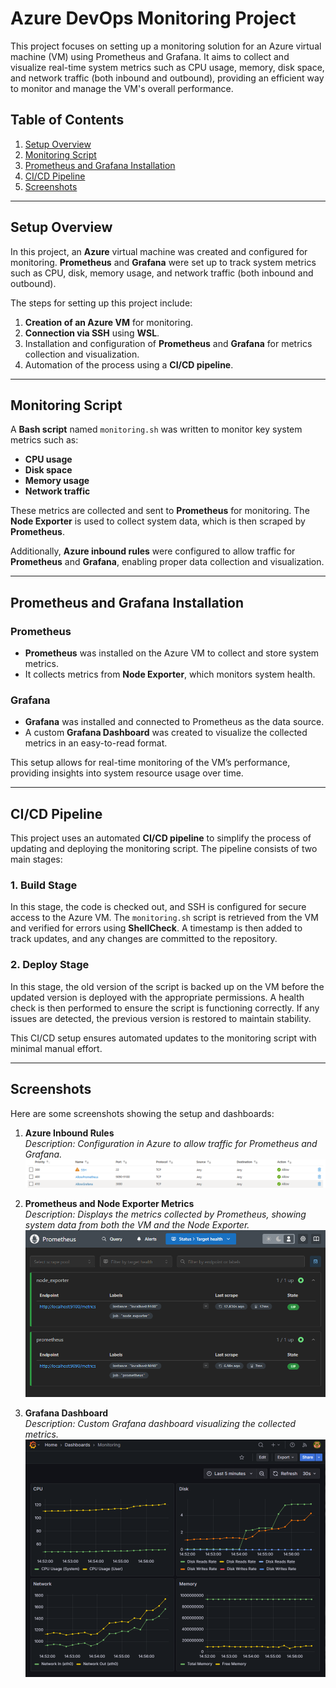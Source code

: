 # Azure DevOps Monitoring Project

This project focuses on setting up a monitoring solution for an Azure virtual machine (VM) using Prometheus and Grafana. It aims to collect and visualize real-time system metrics such as CPU usage, memory, disk space, and network traffic (both inbound and outbound), providing an efficient way to monitor and manage the VM's overall performance.

## Table of Contents

1. [Setup Overview](#setup-overview)
2. [Monitoring Script](#monitoring-script)
3. [Prometheus and Grafana Installation](#prometheus-and-grafana-installation)
4. [CI/CD Pipeline](#cicd-pipeline)
5. [Screenshots](#screenshots)

---

## Setup Overview

In this project, an **Azure** virtual machine was created and configured for monitoring. **Prometheus** and **Grafana** were set up to track system metrics such as CPU, disk, memory usage, and network traffic (both inbound and outbound).

The steps for setting up this project include:

1. **Creation of an Azure VM** for monitoring.
2. **Connection via SSH** using **WSL**.
3. Installation and configuration of **Prometheus** and **Grafana** for metrics collection and visualization.
4. Automation of the process using a **CI/CD pipeline**.

---

## Monitoring Script

A **Bash script** named `monitoring.sh` was written to monitor key system metrics such as:

- **CPU usage**
- **Disk space**
- **Memory usage**
- **Network traffic**

These metrics are collected and sent to **Prometheus** for monitoring. The **Node Exporter** is used to collect system data, which is then scraped by **Prometheus**.

Additionally, **Azure inbound rules** were configured to allow traffic for **Prometheus** and **Grafana**, enabling proper data collection and visualization.

---

## Prometheus and Grafana Installation

### Prometheus

- **Prometheus** was installed on the Azure VM to collect and store system metrics.
- It collects metrics from **Node Exporter**, which monitors system health.
  
### Grafana

- **Grafana** was installed and connected to Prometheus as the data source.
- A custom **Grafana Dashboard** was created to visualize the collected metrics in an easy-to-read format.

This setup allows for real-time monitoring of the VM’s performance, providing insights into system resource usage over time.

---

## CI/CD Pipeline

This project uses an automated **CI/CD pipeline** to simplify the process of updating and deploying the monitoring script. The pipeline consists of two main stages:

### 1. Build Stage
In this stage, the code is checked out, and SSH is configured for secure access to the Azure VM. The `monitoring.sh` script is retrieved from the VM and verified for errors using **ShellCheck**. A timestamp is then added to track updates, and any changes are committed to the repository.

### 2. Deploy Stage
In this stage, the old version of the script is backed up on the VM before the updated version is deployed with the appropriate permissions. A health check is then performed to ensure the script is functioning correctly. If any issues are detected, the previous version is restored to maintain stability.

This CI/CD setup ensures automated updates to the monitoring script with minimal manual effort.

---

## Screenshots

Here are some screenshots showing the setup and dashboards:

1. **Azure Inbound Rules**  
   *Description: Configuration in Azure to allow traffic for Prometheus and Grafana.*  
   ![Azure Inbound Rules](docs/screenshots/InboundSecurityRules.PNG)
   
2. **Prometheus and Node Exporter Metrics**  
   *Description: Displays the metrics collected by Prometheus, showing system data from both the VM and the Node Exporter.*  
   ![Prometheus and Node Exporter Metrics](docs/screenshots/Prometheus.PNG)

3. **Grafana Dashboard**  
   *Description: Custom Grafana dashboard visualizing the collected metrics.*  
   ![Grafana Dashboard](docs/screenshots/Grafana.PNG)


